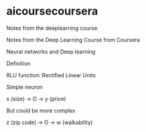 # aicoursecoursera
Notes from the deeplearning course

Notes from the Deep Learning Course from Coursera 

Neural networks and Deep learning

Definition

RLU function: Rectified Linear Units

Simple neuron

 x (size) -> O -> y (price)
 
 But could be more complex
 
 z (zip code) -> O -> w (walkability)
 
 
